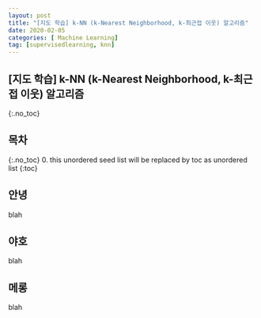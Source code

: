 ```yaml
---
layout: post
title: "[지도 학습] k-NN (k-Nearest Neighborhood, k-최근접 이웃) 알고리즘"
date: 2020-02-05 
categories: [ Machine Learning]
tag: [supervisedlearning, knn]
---
```

## **[지도 학습] k-NN (k-Nearest Neighborhood, k-최근접 이웃) 알고리즘**
{:.no_toc}

## 목차
{:.no_toc}
0. this unordered seed list will be replaced by toc as unordered list
{:toc}

## 안녕

blah

## 야호
blah


## 메롱
blah

